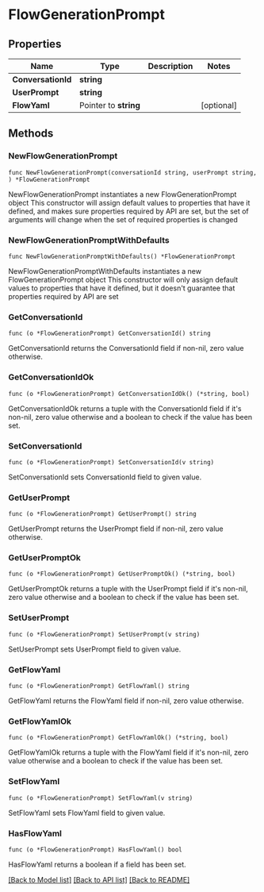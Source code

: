 # FlowGenerationPrompt

## Properties

Name | Type | Description | Notes
------------ | ------------- | ------------- | -------------
**ConversationId** | **string** |  | 
**UserPrompt** | **string** |  | 
**FlowYaml** | Pointer to **string** |  | [optional] 

## Methods

### NewFlowGenerationPrompt

`func NewFlowGenerationPrompt(conversationId string, userPrompt string, ) *FlowGenerationPrompt`

NewFlowGenerationPrompt instantiates a new FlowGenerationPrompt object
This constructor will assign default values to properties that have it defined,
and makes sure properties required by API are set, but the set of arguments
will change when the set of required properties is changed

### NewFlowGenerationPromptWithDefaults

`func NewFlowGenerationPromptWithDefaults() *FlowGenerationPrompt`

NewFlowGenerationPromptWithDefaults instantiates a new FlowGenerationPrompt object
This constructor will only assign default values to properties that have it defined,
but it doesn't guarantee that properties required by API are set

### GetConversationId

`func (o *FlowGenerationPrompt) GetConversationId() string`

GetConversationId returns the ConversationId field if non-nil, zero value otherwise.

### GetConversationIdOk

`func (o *FlowGenerationPrompt) GetConversationIdOk() (*string, bool)`

GetConversationIdOk returns a tuple with the ConversationId field if it's non-nil, zero value otherwise
and a boolean to check if the value has been set.

### SetConversationId

`func (o *FlowGenerationPrompt) SetConversationId(v string)`

SetConversationId sets ConversationId field to given value.


### GetUserPrompt

`func (o *FlowGenerationPrompt) GetUserPrompt() string`

GetUserPrompt returns the UserPrompt field if non-nil, zero value otherwise.

### GetUserPromptOk

`func (o *FlowGenerationPrompt) GetUserPromptOk() (*string, bool)`

GetUserPromptOk returns a tuple with the UserPrompt field if it's non-nil, zero value otherwise
and a boolean to check if the value has been set.

### SetUserPrompt

`func (o *FlowGenerationPrompt) SetUserPrompt(v string)`

SetUserPrompt sets UserPrompt field to given value.


### GetFlowYaml

`func (o *FlowGenerationPrompt) GetFlowYaml() string`

GetFlowYaml returns the FlowYaml field if non-nil, zero value otherwise.

### GetFlowYamlOk

`func (o *FlowGenerationPrompt) GetFlowYamlOk() (*string, bool)`

GetFlowYamlOk returns a tuple with the FlowYaml field if it's non-nil, zero value otherwise
and a boolean to check if the value has been set.

### SetFlowYaml

`func (o *FlowGenerationPrompt) SetFlowYaml(v string)`

SetFlowYaml sets FlowYaml field to given value.

### HasFlowYaml

`func (o *FlowGenerationPrompt) HasFlowYaml() bool`

HasFlowYaml returns a boolean if a field has been set.


[[Back to Model list]](../README.md#documentation-for-models) [[Back to API list]](../README.md#documentation-for-api-endpoints) [[Back to README]](../README.md)


